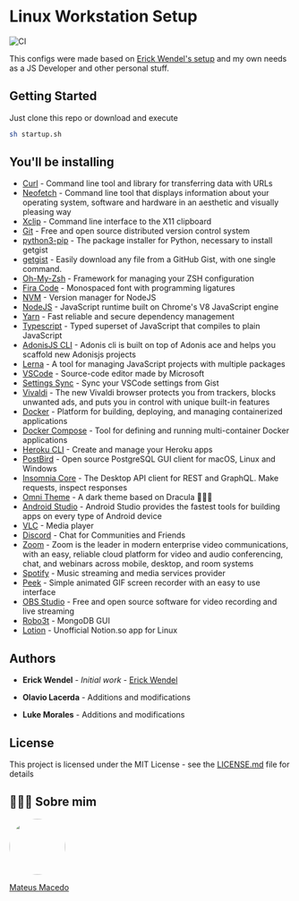 # Linux Workstation Setup

![CI](https://github.com/lukemorales/ubuntu-dev-setup/workflows/CI/badge.svg)

This configs were made based on [Erick Wendel's setup](https://github.com/ErickWendel/ew-ubuntu-setup) and my own needs as a JS Developer and other personal stuff.

## Getting Started

Just clone this repo or download and execute

```bash
sh startup.sh
```

## You'll be installing

* [Curl](https://curl.haxx.se/) - Command line tool and library for transferring data with URLs
* [Neofetch](https://github.com/dylanaraps/neofetch) - Command line tool that displays information about your operating system, software and hardware in an aesthetic and visually pleasing way
* [Xclip](https://opensource.com/article/19/7/xclip) - Command line interface to the X11 clipboard
* [Git](https://git-scm.com/) - Free and open source distributed version control system
* [python3-pip](https://www.python.org/) - The package installer for Python, necessary to install getgist
* [getgist](https://github.com/cuducos/getgist) - Easily download any file from a GitHub Gist, with one single command.
* [Oh-My-Zsh](https://ohmyz.sh/) - Framework for managing your ZSH configuration
* [Fira Code](https://github.com/tonsky/FiraCode) - Monospaced font with programming ligatures
* [NVM](https://github.com/nvm-sh/nvm) - Version manager for NodeJS
* [NodeJS](https://nodejs.org/en/) - JavaScript runtime built on Chrome's V8 JavaScript engine
* [Yarn](https://classic.yarnpkg.com/en/) - Fast reliable and secure dependency management
* [Typescript](https://www.typescriptlang.org/) - Typed superset of JavaScript that compiles to plain JavaScript
* [AdonisJS CLI](https://github.com/adonisjs/adonis-cli) - Adonis cli is built on top of Adonis ace and helps you scaffold new Adonisjs projects
* [Lerna](https://github.com/lerna/lerna) - A tool for managing JavaScript projects with multiple packages
* [VSCode](https://code.visualstudio.com/) - Source-code editor made by Microsoft
* [Settings Sync](https://github.com/shanalikhan/code-settings-sync) - Sync your VSCode settings from Gist
* [Vivaldi](https://vivaldi.com/) - The new Vivaldi browser protects you from trackers, blocks unwanted ads, and puts you in control with unique built-in features
* [Docker](https://www.docker.com/) - Platform for building, deploying, and managing containerized applications
* [Docker Compose](https://docs.docker.com/compose/) - Tool for defining and running multi-container Docker applications
* [Heroku CLI](https://devcenter.heroku.com/categories/command-line) - Create and manage your Heroku apps
* [PostBird](https://github.com/Paxa/postbird) - Open source PostgreSQL GUI client for macOS, Linux and Windows
* [Insomnia Core](https://insomnia.rest/) - The Desktop API client for REST and GraphQL. Make requests, inspect responses
* [Omni Theme](https://github.com/getomni) - A dark theme based on Dracula 🧛🏻‍♂️
* [Android Studio](https://developer.android.com/studio) - Android Studio provides the fastest tools for building apps on every type of Android device
* [VLC](https://www.videolan.org/vlc/) - Media player
* [Discord](https://discord.com/new) - Chat for Communities and Friends
* [Zoom](https://zoom.us/) - Zoom is the leader in modern enterprise video communications, with an easy, reliable cloud platform for video and audio conferencing, chat, and webinars across mobile, desktop, and room systems
* [Spotify](https://www.spotify.com/) - Music streaming and media services provider
* [Peek](https://github.com/phw/peek) - Simple animated GIF screen recorder with an easy to use interface
* [OBS Studio](https://obsproject.com/) - Free and open source software for video recording and live streaming
* [Robo3t](https://robomongo.org/) - MongoDB GUI
* [Lotion](https://github.com/puneetsl/lotion) - Unofficial Notion.so app for Linux

## Authors

* **Erick Wendel** - *Initial work* - [Erick Wendel](https://github.com/ErickWendel)

* **Olavio Lacerda** - Additions and modifications

* **Luke Morales** - Additions and modifications

## License

This project is licensed under the MIT License - see the [LICENSE.md](LICENSE.md) file for details

## 👨🏻‍🚀 Sobre mim
<a href="https://www.linkedin.com/in/mateus-macedo-937a32163/">
 <img style="border-radius:50%" width="100px; "src="https://avatars.githubusercontent.com/u/63172367?s=460&u=11fd26ea8a7f5663d7707d7ef254e4f8bfca1b05&v=4"/>
 <p>Mateus Macedo</p>
</a>
